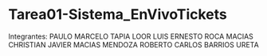 # Tarea01-Sistema_EnVivoTickets

Integrantes:
PAULO MARCELO TAPIA LOOR 
LUIS ERNESTO ROCA MACIAS 
CHRISTIAN JAVIER MACIAS MENDOZA 
ROBERTO CARLOS BARRIOS URETA 
